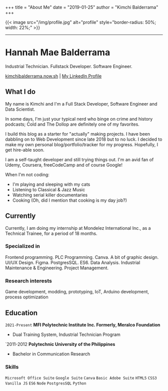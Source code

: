 +++
title = "About Me"
date = "2019-01-25"
author = "Kimchi Balderrama"
+++


{{< image src="/img/profile.jpg" alt="profile" style="border-radius: 50%; width: 22%;" >}}


---
# Hannah Mae Balderrama
Industrial Technician. Fullstack Developer. Software Engineer.

<div id="webaddress">
<a href="kimchibalderrama.now.sh">kimchibalderrama.now.sh</a>
| <a href="http://linkedin.com/kimchibalderrama">My LinkedIn Profile</a>
</div>

## What I do ##

My name is Kimchi and I'm a Full Stack Developer, Software Engineer and Data Scientist.

In some days, I'm just your typical nerd who binge on crime and history podcasts; Cold and The Dollop are definitely one of my favorites. 

I build this blog as a starter for "actually" making projects. I have been dabbling on to Web Development since late 2018 but to no luck. I decided to make my own personal blog/portfolio/tracker for my progress. Hopefully, I get hire-able soon.

I am a self-taught developer and still trying things out. I'm an avid fan of Udemy, Coursera, freeCodeCamp and of course Google! 

When I'm not coding: 

- I'm playing and sleeping with my cats
- Listening to Classical & Jazz Music
- Watching serial killer documentaries
- Cooking (Oh, did I mention that cooking is my day job?)

## Currently

Currently, I am doing my internship at Mondelez International Inc., as a Technical Trainee, for a period of 18 months.

### Specialized in

Frontend programming. PLC Programming. Canva. A bit of graphic design. UI/UX Design. Figma. PostgresSQL. ES6. Data Analysis. Industrial Maintenance & Engineering. Project Management.


### Research interests

Game development, modding, prototyping, IoT, Arduino development, process optimization


## Education

`2021-Present`
__MFI Polytechnic Institute Inc. Formerly, Meralco Foundation__
- Dual Training System, Industrial Technician Program

`2011-2012
__Polytechnic University of the Philippines__
- Bachelor in Communication Research





### Skills

`Microsoft Office Suite`
`Google Suite`
`Canva`
`Basic Adobe Suite`
`HTML5`
`CSS3`
`Vanilla JS`
`ES6`
`Node`
`PostgresSQL`
`Python`








